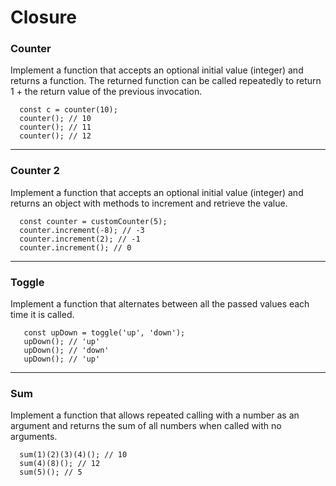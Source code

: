 # Closure

### Counter

Implement a function that accepts an optional initial value (integer) and returns a function. The returned function can be called repeatedly to return 1 + the return value of the previous invocation.

```
  const c = counter(10);
  counter(); // 10
  counter(); // 11
  counter(); // 12
```

---

### Counter 2

Implement a function that accepts an optional initial value (integer) and returns an object with methods to increment and retrieve the value.

```
  const counter = customCounter(5);
  counter.increment(-8); // -3
  counter.increment(2); // -1
  counter.increment(); // 0
```

---

### Toggle

Implement a function that alternates between all the passed values each time it is called.

```
   const upDown = toggle('up', 'down');
   upDown(); // 'up'
   upDown(); // 'down'
   upDown(); // 'up'
```

---

### Sum

Implement a function that allows repeated calling with a number as an argument and returns the sum of all numbers when called with no arguments.

```
  sum(1)(2)(3)(4)(); // 10
  sum(4)(8)(); // 12
  sum(5)(); // 5
```
